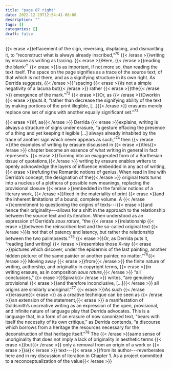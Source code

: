 ```yaml
---
title: "page 87 right"
date: 2022-12-29T12:54:41-08:00
description: ""
tags: []
categories: []
draft: false
---
```


{{< erase >}}effacement of the sign, reversing, displacing, and dismantling it, to “reconstruct
what is always already inscribed,”<sup>70</sup> {{< /erase >}}writing by erasure as writing as tracing.
{{< erase >}}Here, {{< /erase >}}reading the blank<sup>71</sup> {{< erase >}}is as important, if not more so, than reading the
text itself. The space on the page signifies as a trace of the source text, of
that which is not there, and as a signifying structure in its own right. As
Derrida suggests, {{< /erase >}}“spacing {{< erase >}}is not a simple negativity of a lacuna but{{< /erase >}} rather
{{< erase >}}the{{< /erase >}} emergence of the mark.”<sup>72</sup> {{< erase >}}Or, as {{< /erase >}}Dworkin {{< erase >}}puts it, “rather than decrease
the signifying ability of the text by making portions of the print illegible, [...]{{< /erase >}}
erasures merely replace one set of signs with another equally significant set.”<sup>73</sup>

{{< erase >}}If, as{{< /erase >}} Derrida {{< erase >}}explains, writing is always a structure of signs under
erasure, “a gesture effacing the presence of a thing and yet keeping it legible
[...] always already inhabited by the trace of another sign which never
appears as such,”<sup>74</sup> then {{< /erase >}}the examples of writing by erasure discussed in
{{< erase >}}this{{< /erase >}} chapter become an essence of what writing in general in fact represents.
{{< erase >}}Turning into an exaggerated form of a Barthesian tissue of quotations,{{< /erase >}}
writing by erasure enables writers to openly acknowledge the layers of
influence embedded in any act of writing, {{< erase >}}refuting the Romantic notions
of genius. When read in line with Derrida’s concept, the designation of the{{< /erase >}}
original texts turns into a nucleus of a plethora of possible new meanings,
replacing the provisional closure {{< erase >}}embedded in the familiar notions of a
literary work, {{< /erase >}}fixed in the materiality of print {{< erase >}}and the inherent limitations
of a bound, complete volume. A {{< /erase >}}commitment to questioning the origins of
texts---{{< erase >}}and hence their originality---allows for a shift in the approach to
the relationship between the source text and its iteration. When understood
as an expression of Derrida’s *sous rature*, “the {{< /erase >}}relationship {{< erase >}}between the
reinscribed text and the so-called original text {{< /erase >}}is not that of patency and
latency, but rather the relationship between the two palimpsests.”<sup>75</sup> {{< erase >}}Or,
as Derrida puts it, “reading [and writing] {{< /erase >}}resembles those X-ray {{< erase >}}pictures
which discover, under the epidermis of the last painting, another hidden
picture: of the same painter or another painter, no matter.”<sup>76</sup>{{< /erase >}} Moving away
{{< erase >}}from{{< /erase >}} the finite nature of writing, authorship, and originality in copyright
terms, {{< erase >}}in writing erasure, as in composition *sous rature*,{{< /erase >}} “all conclusions,”
{{< erase >}}Spivak{{< /erase >}} writes, “are genuinely provisional {{< erase >}}and therefore inconclusive, [...]{{< /erase >}} all
origins are similarly unoriginal.”<sup>77</sup> {{< erase >}}As such {{< /erase >}}erasure{{< erase >}} as a creative technique
can be seen as {{< /erase >}}an extension of the statement,{{< erase >}} a manifestation of Goldsmith’s
uncreative writing as an expression of the open, provisional, and infinite
nature of language play that Derrida advocates. This is a language that, in
a form of an erasure of now canonized text, “bears with itself the necessity
of its own critique,” as Derrida contends, “a discourse which borrows from
a heritage the resources necessary for the deconstruction of that heritage
itself.”<sup>78</sup> The {{< /erase >}}same sense of unoriginality that does not imply a lack of
originality in aesthetic terms {{< erase >}}but{{< /erase >}} only a removal from an origin of a work or
{{< erase >}}a{{< /erase >}} text---{{< erase >}}from its author---reverberates here and in my discussion of iteration
in Chapter 1. As a project committed to a reconceptualization of the value{{< /erase >}}